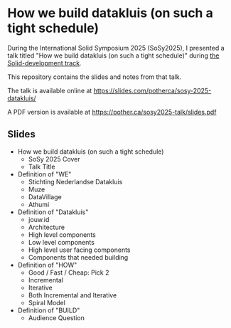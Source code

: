 # How we build datakluis (on such a tight schedule)

During the International Solid Symposium 2025 (SoSy2025), I presented a talk titled "How we build datakluis (on such a tight schedule)" during [the Solid-development track][2].

[2]: https://sosy2025.eu/Sessions/Solid-development/

This repository contains the slides and notes from that talk.

The talk is available online at https://slides.com/potherca/sosy-2025-datakluis/

A PDF version is available at https://pother.ca/sosy2025-talk/slides.pdf

## Slides

- How we build datakluis (on such a tight schedule)
  - SoSy 2025 Cover
  - Talk Title
- Definition of "WE"
  - Stichting Nederlandse Datakluis
  - Muze
  - DataVillage
  - Athumi
- Definition of "Datakluis"
  - jouw.id
  - Architecture
  - High level components
  - Low level components
  - High level user facing components
  - Components that needed building
- Definition of "HOW"
  - Good / Fast / Cheap: Pick 2
  - Incremental
  - Iterative
  - Both Incremental and Iterative
  - Spiral Model
- Definition of "BUILD"
  - Audience Question
